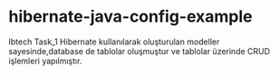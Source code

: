 # hibernate-java-config-example
Ibtech Task_1
Hibernate kullanılarak oluşturulan modeller sayesinde,database de tablolar oluşmuştur ve tablolar üzerinde CRUD işlemleri yapılmıştır.
